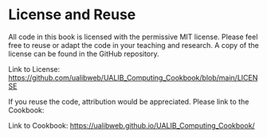 # License and Reuse

All code in this book is licensed with the permissive MIT license. Please feel free to reuse or adapt the code in your teaching and research. A copy of the license can be found in the GitHub repository.

Link to License: https://github.com/ualibweb/UALIB_Computing_Cookbook/blob/main/LICENSE

If you reuse the code, attribution would be appreciated. Please link to the Cookbook:

Link to Cookbook: https://ualibweb.github.io/UALIB_Computing_Cookbook/
